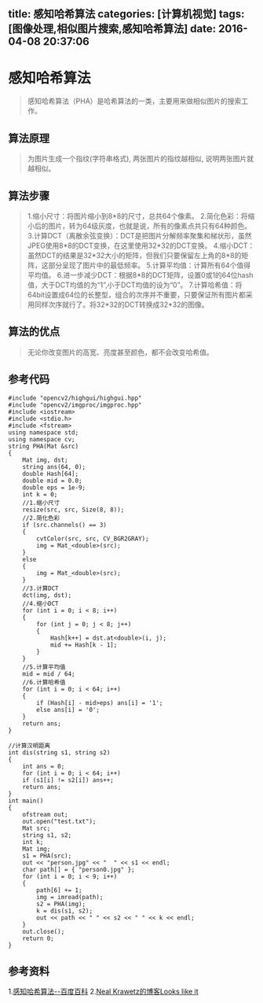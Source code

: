 title: 感知哈希算法
categories: [计算机视觉]
tags: [图像处理,相似图片搜索,感知哈希算法]
date: 2016-04-08 20:37:06
---
# 感知哈希算法

>感知哈希算法（PHA）是哈希算法的一类，主要用来做相似图片的搜索工作。

## 算法原理

>为图片生成一个指纹(字符串格式), 两张图片的指纹越相似, 说明两张图片就越相似。

<!--more-->

## 算法步骤

> 1.缩小尺寸：将图片缩小到8$\ast$8的尺寸，总共64个像素。
> 2.简化色彩：将缩小后的图片，转为64级灰度，也就是说，所有的像素点共只有64种颜色。
> 3.计算DCT（离散余弦变换）：DCT是把图片分解频率聚集和梯状形，虽然JPEG使用8$\ast$8的DCT变换，在这里使用32*32的DCT变换。
> 4.缩小DCT：虽然DCT的结果是32$\ast$32大小的矩阵，但我们只要保留左上角的8$\ast$8的矩阵，这部分呈现了图片中的最低频率。
> 5.计算平均值：计算所有64个值得平均值。
> 6.进一步减少DCT：根据8$\ast$8的DCT矩阵，设置0或1的64位hash值，大于DCT均值的为“1”,小于DCT均值的设为“0”。
> 7.计算哈希值：将64bit设置成64位的长整型，组合的次序并不重要，只要保证所有图片都采用同样次序就行了。将32$\ast$32的DCT转换成32$\ast$32的图像。

## 算法的优点

> 无论你改变图片的高宽、亮度甚至颜色，都不会改变哈希值。

## 参考代码

```objc
#include "opencv2/highgui/highgui.hpp"
#include "opencv2/imgproc/imgproc.hpp"
#include <iostream>
#include <stdio.h>
#include <fstream>
using namespace std;
using namespace cv;
string PHA(Mat &src)
{
	Mat img, dst;
	string ans(64, 0);
	double Hash[64];
	double mid = 0.0;
	double eps = 1e-9;
	int k = 0;
	//1.缩小尺寸
	resize(src, src, Size(8, 8));
	//2.简化色彩
	if (src.channels() == 3)
	{
		cvtColor(src, src, CV_BGR2GRAY);
		img = Mat_<double>(src);
	}
	else
	{
		img = Mat_<double>(src);
	}
	//3.计算DCT
	dct(img, dst);
	//4.缩小DCT  
	for (int i = 0; i < 8; i++)
	{
		for (int j = 0; j < 8; j++)
		{
			Hash[k++] = dst.at<double>(i, j);
			mid += Hash[k - 1];
		}
	}
	//5.计算平均值
	mid = mid / 64;
	//6.计算哈希值
	for (int i = 0; i < 64; i++)
	{
		if (Hash[i] - mid>eps) ans[i] = '1';
		else ans[i] = '0';
	}
	return ans;
}

//计算汉明距离
int dis(string s1, string s2)
{
	int ans = 0;
	for (int i = 0; i < 64; i++)
	if (s1[i] != s2[i]) ans++;
	return ans;
}
int main()
{
	ofstream out;
	out.open("test.txt");
	Mat src;
	string s1, s2;
	int k;
	Mat img;
	s1 = PHA(src);
	out << "person.jpg" << "  " << s1 << endl;
	char path[] = { "person0.jpg" };
	for (int i = 0; i < 9; i++)
	{
		path[6] += 1;
		img = imread(path);
		s2 = PHA(img);
		k = dis(s1, s2);
		out << path << " " << s2 << " " << k << endl;
	}
	out.close();
	return 0;
}
```

## 参考资料

1.[感知哈希算法--百度百科](http://baike.baidu.com/link?url=rmroZsa7joE-j1wr1Kyx_PNBxWHpKn9G-H-v6rQJbtpfoCKGiPCRs2huO4NmghqPKy0E8xV5RGKHa_QdoIHITa)
2.[Neal Krawetz的博客Looks like it](http://www.hackerfactor.com/blog/index.php?/archives/432-Looks-Like-It.html)

